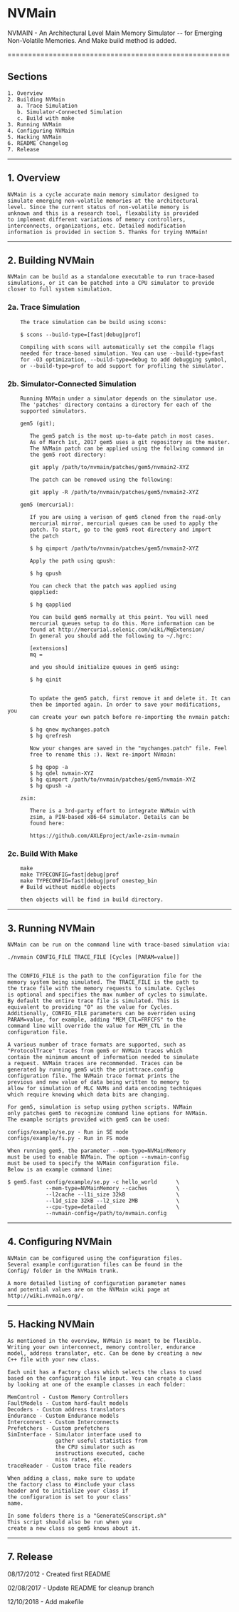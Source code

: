 # NVMain

NVMAIN - An Architectural Level Main Memory Simulator
-- for Emerging Non-Volatile Memories.
And Make build method is added.

======================================================

## Sections

    1. Overview
    2. Building NVMain
       a. Trace Simulation
       b. Simulator-Connected Simulation
       c. Build with make
    3. Running NVMain
    4. Configuring NVMain
    5. Hacking NVMain
    6. README Changelog
    7. Release

------------------------------------------------------  

## 1. Overview

    NVMain is a cycle accurate main memory simulator designed to
    simulate emerging non-volatile memories at the architectural
    level. Since the current status of non-volatile memory is
    unknown and this is a research tool, flexability is provided
    to implement different variations of memory controllers,
    interconnects, organizations, etc. Detailed modification
    information is provided in section 5. Thanks for trying NVMain!
------------------------------------------------------

## 2. Building NVMain

    NVMain can be build as a standalone executable to run trace-based
    simulations, or it can be patched into a CPU simulator to provide
    closer to full system simulation.

### 2a. Trace Simulation

        The trace simulation can be build using scons:

        $ scons --build-type=[fast|debug|prof]

        Compiling with scons will automatically set the compile flags
        needed for trace-based simulation. You can use --build-type=fast
        for -O3 optimization, --build-type=debug to add debugging symbol,
        or --build-type=prof to add support for profiling the simulator.

### 2b. Simulator-Connected Simulation

        Running NVMain under a simulator depends on the simulator use.
        The 'patches' directory contains a directory for each of the
        supported simulators.

        gem5 (git);

           The gem5 patch is the most up-to-date patch in most cases.
           As of March 1st, 2017 gem5 uses a git repository as the master.
           The NVMain patch can be applied using the follwing command in
           the gem5 root directory:

           git apply /path/to/nvmain/patches/gem5/nvmain2-XYZ

           The patch can be removed using the following:

           git apply -R /path/to/nvmain/patches/gem5/nvmain2-XYZ

        gem5 (mercurial):

           If you are using a verison of gem5 cloned from the read-only
           mercurial mirror, mercurial queues can be used to apply the
           patch. To start, go to the gem5 root directory and import
           the patch

           $ hg qimport /path/to/nvmain/patches/gem5/nvmain2-XYZ

           Apply the path using qpush:

           $ hg qpush

           You can check that the patch was applied using
           qapplied:

           $ hg qapplied

           You can build gem5 normally at this point. You will need
           mercurial queues setup to do this. More information can be
           found at http://mercurial.selenic.com/wiki/MqExtension/
           In general you should add the following to ~/.hgrc:

           [extensions]
           mq =

           and you should initialize queues in gem5 using:

           $ hg qinit


           To update the gem5 patch, first remove it and delete it. It can
           then be imported again. In order to save your modifications, you
           can create your own patch before re-importing the nvmain patch:

           $ hg qnew mychanges.patch
           $ hg qrefresh

           Now your changes are saved in the "mychanges.patch" file. Feel
           free to rename this :). Next re-import NVmain:

           $ hg qpop -a
           $ hg qdel nvmain-XYZ
           $ hg qimport /path/to/nvmain/patches/gem5/nvmain-XYZ
           $ hg qpush -a

        zsim:

           There is a 3rd-party effort to integrate NVMain with
           zsim, a PIN-based x86-64 simulator. Details can be
           found here:

           https://github.com/AXLEproject/axle-zsim-nvmain

### 2c. Build With Make

        make
        make TYPECONFIG=fast|debug|prof
        make TYPECONFIG=fast|debug|prof onestep_bin 
        # Build without middle objects

        then objects will be find in build directory.
------------------------------------------------------

## 3. Running NVMain

    NVMain can be run on the command line with trace-based simulation via:

    ./nvmain CONFIG_FILE TRACE_FILE [Cycles [PARAM=value]]


    The CONFIG_FILE is the path to the configuration file for the
    memory system being simulated. The TRACE_FILE is the path to
    the trace file with the memory requests to simulate. Cycles
    is optional and specifies the max number of cycles to simulate.
    By default the entire trace file is simulated. This is
    equivalent to providing "0" as the value for Cycles.
    Additionally, CONFIG_FILE parameters can be overriden using
    PARAM=value, for example, adding "MEM_CTL=FRFCFS" to the
    command line will override the value for MEM_CTL in the
    configuration file.

    A various number of trace formats are supported, such as
    "ProtocolTrace" traces from gem5 or NVMain traces which
    contain the minimum amount of information needed to simulate
    a request. NVMain traces are recommended. Traces can be
    generated by running gem5 with the printtrace.config
    configuration file. The NVMain trace format prints the
    previous and new value of data being written to memory to
    allow for simulation of MLC NVMs and data encoding techniques
    which require knowing which data bits are changing.

    For gem5, simulation is setup using python scripts. NVMain
    only patches gem5 to recognize command line options for NVMain.
    The example scripts provided with gem5 can be used:

    configs/example/se.py - Run in SE mode
    configs/example/fs.py - Run in FS mode

    When running gem5, the parameter --mem-type=NVMainMemory
    must be used to enable NVMain. The option --nvmain-config
    must be used to specify the NVMain configuration file. 
    Below is an example command line:

    $ gem5.fast config/example/se.py -c hello_world      \
                --mem-type=NVMainMemory --caches         \
                --l2cache --l1i_size 32kB                \
                --l1d_size 32kB --l2_size 2MB            \
                --cpu-type=detailed                      \
                --nvmain-config=/path/to/nvmain.config
------------------------------------------------------

## 4. Configuring NVMain

    NVMain can be configured using the configuration files.
    Several example configuration files can be found in the
    Config/ folder in the NVMain trunk.

    A more detailed listing of configuration parameter names
    and potential values are on the NVMain wiki page at
    http://wiki.nvmain.org/.
------------------------------------------------------

## 5. Hacking NVMain

    As mentioned in the overview, NVMain is meant to be flexible.
    Writing your own interconnect, memory controller, endurance
    model, address translator, etc. Can be done by creating a new
    C++ file with your new class.

    Each unit has a Factory class which selects the class to used
    based on the configuration file input. You can create a class
    by looking at one of the example classes in each folder:

    MemControl - Custom Memory Controllers
    FaultModels - Custom hard-fault models
    Decoders - Custom address translators
    Endurance - Custom Endurance models
    Interconnect - Custom Interconnects
    Prefetchers - Custom prefetchers
    SimInterface - Simulator interface used to
                   gather useful statistics from
                   the CPU simulator such as
                   instructions executed, cache
                   miss rates, etc.
    traceReader - Custom trace file readers

    When adding a class, make sure to update
    the factory class to #include your class
    header and to initialize your class if
    the configuration is set to your class'
    name.

    In some folders there is a "GenerateSConscript.sh"
    This script should also be run when you
    create a new class so gem5 knows about it.

------------------------------------------------------

## 7. Release

08/17/2012 - Created first README

02/08/2017 - Update README for cleanup branch

12/10/2018 - Add makefile
